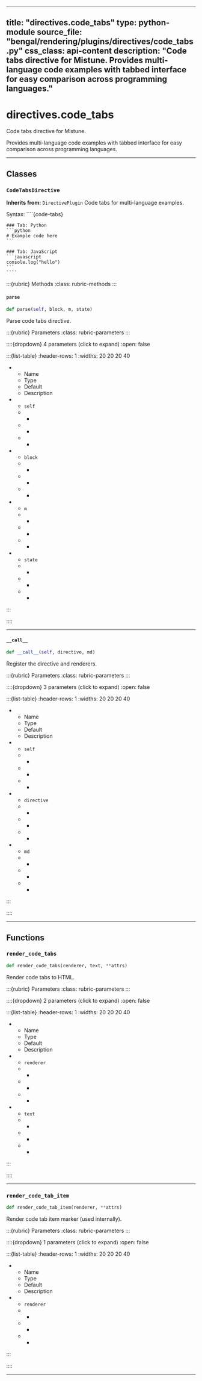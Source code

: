 
---
title: "directives.code_tabs"
type: python-module
source_file: "bengal/rendering/plugins/directives/code_tabs.py"
css_class: api-content
description: "Code tabs directive for Mistune.  Provides multi-language code examples with tabbed interface for easy comparison across programming languages."
---

# directives.code_tabs

Code tabs directive for Mistune.

Provides multi-language code examples with tabbed interface for easy
comparison across programming languages.

---

## Classes

### `CodeTabsDirective`

**Inherits from:** `DirectivePlugin`
Code tabs for multi-language examples.

Syntax:
    ````{code-tabs}

    ### Tab: Python
    ```python
    # Example code here
    ```

    ### Tab: JavaScript
    ```javascript
    console.log("hello")
    ```
    ````




:::{rubric} Methods
:class: rubric-methods
:::
#### `parse`
```python
def parse(self, block, m, state)
```

Parse code tabs directive.



:::{rubric} Parameters
:class: rubric-parameters
:::

::::{dropdown} 4 parameters (click to expand)
:open: false

:::{list-table}
:header-rows: 1
:widths: 20 20 20 40

* - Name
  - Type
  - Default
  - Description
* - `self`
  - -
  - -
  - -
* - `block`
  - -
  - -
  - -
* - `m`
  - -
  - -
  - -
* - `state`
  - -
  - -
  - -
:::

::::




---
#### `__call__`
```python
def __call__(self, directive, md)
```

Register the directive and renderers.



:::{rubric} Parameters
:class: rubric-parameters
:::

::::{dropdown} 3 parameters (click to expand)
:open: false

:::{list-table}
:header-rows: 1
:widths: 20 20 20 40

* - Name
  - Type
  - Default
  - Description
* - `self`
  - -
  - -
  - -
* - `directive`
  - -
  - -
  - -
* - `md`
  - -
  - -
  - -
:::

::::




---


## Functions

### `render_code_tabs`
```python
def render_code_tabs(renderer, text, **attrs)
```

Render code tabs to HTML.



:::{rubric} Parameters
:class: rubric-parameters
:::

::::{dropdown} 2 parameters (click to expand)
:open: false

:::{list-table}
:header-rows: 1
:widths: 20 20 20 40

* - Name
  - Type
  - Default
  - Description
* - `renderer`
  - -
  - -
  - -
* - `text`
  - -
  - -
  - -
:::

::::




---
### `render_code_tab_item`
```python
def render_code_tab_item(renderer, **attrs)
```

Render code tab item marker (used internally).



:::{rubric} Parameters
:class: rubric-parameters
:::

::::{dropdown} 1 parameters (click to expand)
:open: false

:::{list-table}
:header-rows: 1
:widths: 20 20 20 40

* - Name
  - Type
  - Default
  - Description
* - `renderer`
  - -
  - -
  - -
:::

::::




---
